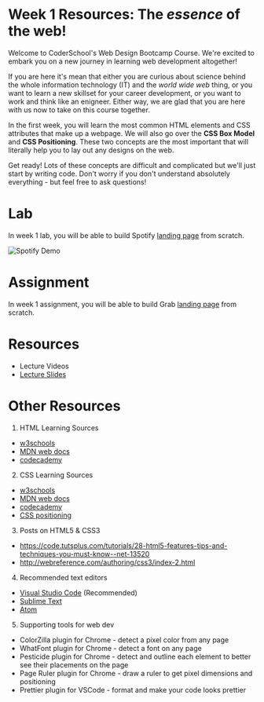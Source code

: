 # Week 1 Resources: The *essence* of the web!
Welcome to CoderSchool's Web Design Bootcamp Course. We're excited to embark you on a new journey 
in learning web development altogether!

If you are here it's mean that either you are curious about science behind the whole information technology (IT) and the *world wide web* thing, or you want to learn a new skillset for your career development, or you want to work and think like an enigneer. Either way, we are glad that you are here with us now to take on this course together.

In the first week, you will learn the most common HTML elements and CSS attributes that make up a webpage. We will also go over the **CSS Box Model** and **CSS Positioning**. These two concepts are the most important that will literally help you to lay out any designs on the web. 

Get ready! Lots of these concepts are difficult and complicated but we'll just start by writing code. Don't worry if you don't understand absolutely everything - but feel free to ask questions!

# Lab
In week 1 lab, you will be able to build Spotify [landing page](https://www.spotify.com/vn-en/) from scratch.

<img src='https://i.imgur.com/Y0Wub3u.gif' alt='Spotify Demo' />

# Assignment
In week 1 assignment, you will be able to build Grab [landing page](https://www.grab.com/vn/en/) from scratch.

# Resources 
- Lecture Videos
- [Lecture Slides]()

# Other Resources
1) HTML Learning Sources
- [w3schools](https://www.w3schools.com/html/default.asp)
- [MDN web docs](https://developer.mozilla.org/en-US/docs/Web/HTML)
- [codecademy](https://www.codecademy.com/learn/learn-html) 
2) CSS Learning Sources
- [w3schools](https://www.w3schools.com/css/default.asp)
- [MDN web docs](https://developer.mozilla.org/en-US/docs/Web/CSS)
- [codecademy](https://www.codecademy.com/learn/learn-css)
- [CSS positioning](https://css-tricks.com/almanac/properties/p/position/)
3) Posts on HTML5 & CSS3
- https://code.tutsplus.com/tutorials/28-html5-features-tips-and-techniques-you-must-know--net-13520
- http://webreference.com/authoring/css3/index-2.html
4) Recommended text editors
- [Visual Studio Code](https://code.visualstudio.com/download) (Recommended)
- [Sublime Text](https://www.sublimetext.com/3)
- [Atom](https://atom.io/)
5) Supporting tools for web dev
- ColorZilla plugin for Chrome - detect a pixel color from any page
- WhatFont plugin for Chrome - detect a font on any page
- Pesticide plugin for Chrome - detect and outline each element to better see their placements on the page
- Page Ruler plugin for Chrome - draw a ruler to get pixel dimensions and positioning
- Prettier plugin for VSCode - format and make your code looks prettier
